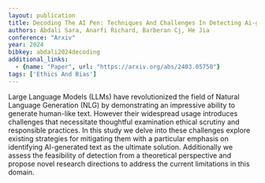 ```yaml
---
layout: publication
title: Decoding The AI Pen: Techniques And Challenges In Detecting Ai-generated Text
authors: Abdali Sara, Anarfi Richard, Barberan Cj, He Jia
conference: "Arxiv"
year: 2024
bibkey: abdali2024decoding
additional_links:
  - {name: "Paper", url: "https://arxiv.org/abs/2403.05750"}
tags: ['Ethics And Bias']
---
```

Large Language Models (LLMs) have revolutionized the field of Natural Language Generation (NLG) by demonstrating an impressive ability to generate human-like text. However their widespread usage introduces challenges that necessitate thoughtful examination ethical scrutiny and responsible practices. In this study we delve into these challenges explore existing strategies for mitigating them with a particular emphasis on identifying AI-generated text as the ultimate solution. Additionally we assess the feasibility of detection from a theoretical perspective and propose novel research directions to address the current limitations in this domain.
